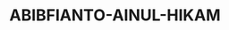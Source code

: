 # ABIBFIANTO-AINUL-HIKAM <!DOCTYPE html>
<html lang="id">
<head>
    <meta charset="UTF-8">
    <meta name="viewport" content="width=device-width, initial-scale=1.0">
    <title>Abibfianto Ainul Hikam - Profesional Agribisnis</title>
    <style>
        :root {
            --primary-color: #2e7d32;
            --secondary-color: #81c784;
            --light-color: #f1f8e9;
            --dark-color: #1b5e20;
            --text-color: #333;
        }
        
        body {
            font-family: 'Segoe UI', Tahoma, Geneva, Verdana, sans-serif;
            line-height: 1.6;
            color: var(--text-color);
            margin: 0;
            padding: 0;
            background-color: #f9f9f9;
        }
        
        .container {
            max-width: 1100px;
            margin: 0 auto;
            padding: 0 20px;
        }
        
        header {
            background-color: var(--primary-color);
            color: white;
            padding: 2rem 0;
            text-align: center;
        }
        
        header h1 {
            margin: 0;
            font-size: 2.5rem;
        }
        
        header p {
            margin: 0.5rem 0 0;
            font-size: 1.2rem;
        }
        
        .profile-img {
            width: 150px;
            height: 150px;
            border-radius: 50%;
            object-fit: cover;
            border: 5px solid white;
            margin-top: 1rem;
        }
        
        section {
            padding: 2rem 0;
            border-bottom: 1px solid #eee;
        }
        
        section:last-child {
            border-bottom: none;
        }
        
        h2 {
            color: var(--dark-color);
            position: relative;
            padding-bottom: 0.5rem;
        }
        
        h2::after {
            content: '';
            position: absolute;
            bottom: 0;
            left: 0;
            width: 50px;
            height: 3px;
            background-color: var(--secondary-color);
        }
        
        .education-item, .experience-item, .organization-item {
            margin-bottom: 1.5rem;
        }
        
        .education-item h3, .experience-item h3, .organization-item h3 {
            margin-bottom: 0.3rem;
            color: var(--primary-color);
        }
        
        .date {
            color: #666;
            font-style: italic;
            margin-bottom: 0.5rem;
        }
        
        ul {
            padding-left: 20px;
        }
        
        li {
            margin-bottom: 0.3rem;
        }
        
        .skills {
            display: flex;
            flex-wrap: wrap;
            gap: 1rem;
        }
        
        .skill-category {
            flex: 1;
            min-width: 250px;
            background-color: white;
            padding: 1rem;
            border-radius: 5px;
            box-shadow: 0 2px 5px rgba(0,0,0,0.1);
        }
        
        .skill-category h3 {
            color: var(--dark-color);
            border-bottom: 2px solid var(--light-color);
            padding-bottom: 0.5rem;
            margin-top: 0;
        }
        
        footer {
            background-color: var(--dark-color);
            color: white;
            text-align: center;
            padding: 1.5rem 0;
            margin-top: 2rem;
        }
        
        .contact-info {
            display: flex;
            justify-content: center;
            gap: 2rem;
            margin-top: 1rem;
        }
        
        .contact-info a {
            color: white;
            text-decoration: none;
        }
        
        .contact-info a:hover {
            text-decoration: underline;
        }
        
        @media (max-width: 768px) {
            .skills {
                flex-direction: column;
            }
            
            .contact-info {
                flex-direction: column;
                gap: 0.5rem;
            }
        }
    </style>
</head>
<body>
    <header>
        <div class="container">
            <!-- Ganti dengan foto Anda -->
            <img src="profile-placeholder.jpg" alt="Abibfianto Ainul Hikam" class="profile-img">
            <h1>Abibfianto Ainul Hikam</h1>
            <p>Lulusan Agribisnis | Quality Control | Pengembangan Bisnis | Hubungan Masyarakat</p>
        </div>
    </header>
    
    <main class="container">
        <section id="about">
            <h2>Tentang Saya</h2>
            <p>Lulusan Sarjana Agribisnis dari Universitas Wijaya Kusuma Surabaya dengan kompetensi besar di bidang quality control, pengembangan bisnis, dan hubungan masyarakat. Saya memiliki kemampuan komunikasi yang efektif dan mampu menjalin hubungan baik dengan pihak eksternal. Selama masa kuliah, saya aktif di organisasi Departemen Hubungan Masyarakat dan mampu bekerja sama dalam tim.</p>
        </section>
        
        <section id="education">
            <h2>Pendidikan</h2>
            <div class="education-item">
                <h3>Universitas Wijaya Kusuma Surabaya</h3>
                <p>S1 - Agribisnis (Pertanian)</p>
                <p class="date">2021 - 2025 | IPK: 3.64/4.00</p>
                <p><strong>Mata Kuliah Relevan:</strong> Dasar Dasar Manajemen, Manajemen Sumber Daya Manusia, Penyuluhan dan Pemberdayaan, Pembangunan Pertanian Berkelanjutan, Komunikasi Agribisnis</p>
            </div>
        </section>
        
        <section id="experience">
            <h2>Pengalaman Kerja</h2>
            <div class="experience-item">
                <h3>PT Miwon Indonesia</h3>
                <p>Helper Gudang</p>
                <p class="date">[Tanggal kerja]</p>
                <ul>
                    <li>Memasukkan Barang Produksi ke Gudang</li>
                    <li>Memastikan Stock Barang di Gudang sesuai dengan Sistem</li>
                    <li>Bertanggung Jawab atas Kebersihan Gudang</li>
                </ul>
            </div>
            
            <div class="experience-item">
                <h3>Kampoeng Roti</h3>
                <p>Produksi</p>
                <p class="date">[Tanggal kerja]</p>
                <ul>
                    <li>Mencegah terjadinya waste dengan memastikan proses produksi dijalankan sesuai prosedur</li>
                    <li>Memastikan kualitas bahan baku yang digunakan sesuai standar</li>
                    <li>Menjalankan Prosedur Keamanan Pangan</li>
                    <li>Bertanggung jawab atas ketepatan waktu dan kuantitas hasil produksi</li>
                </ul>
            </div>
        </section>
        
        <section id="internship">
            <h2>Pengalaman Magang</h2>
            <div class="experience-item">
                <h3>PT. Tritani Agri Jaya Surabaya</h3>
                <p class="date">[Tanggal magang]</p>
                <ul>
                    <li>Menguasai sistem produksi pertanian, khususnya pada hidroponik dan budidaya melon</li>
                    <li>Melayani customer dengan berkomunikasi yang efektif</li>
                    <li>Mampu mengidentifikasi dan mengantisipasi setiap kegagalan pembudidayaan</li>
                    <li>Bertanggung jawab penuh pada penanaman, perawatan sampai penjualan terhadap komoditas pertanian</li>
                    <li>Menjadi pemandu dalam workshop "cara mudah berkebun dengan hidroponik di rumah"</li>
                    <li>Berkontribusi dalam lomba "Kampung Surabaya Sehat"</li>
                    <li>Berkontribusi dalam proyek kebun rooftop di BAPPEDA JATIM</li>
                    <li>Bertanggung jawab dalam branding perusahaan melalui media sosial seperti TikTok dan Instagram</li>
                </ul>
            </div>
        </section>
        
        <section id="organization">
            <h2>Pengalaman Organisasi</h2>
            <div class="organization-item">
                <h3>Badan Eksekutif Mahasiswa Fakultas Pertanian (BEM-FP)</h3>
                <p>Anggota - Departemen Humas</p>
                <p class="date">Juli 2023 - Juli 2024</p>
                <ul>
                    <li>Menjalin hubungan baik dengan pihak internal maupun eksternal</li>
                    <li>Menjadi ketua pelaksana proker Latihan Keterampilan Manajemen Mahasiswa-Tingkat Dasar (LKMM-TD)</li>
                    <li>Bertanggung jawab penuh pada citra dan reputasi positif organisasi melalui sosial media</li>
                </ul>
            </div>
            
            <div class="organization-item">
                <h3>Himpunan Mahasiswa Agribisnis (HIMAGRI)</h3>
                <p>Anggota - Departemen Penalaran</p>
                <p class="date">Juli 2022 - Juli 2023</p>
                <ul>
                    <li>Membantu ketua departemen dalam pengembangan pemikiran pada anggota organisasi maupun mahasiswa agribisnis</li>
                    <li>Terlibat dalam kepanitiaan proker PKKMB 2022 dan LKMM-TD 2022 sebagai anggota divisi dokumentasi dan anggota divisi Koordinasi Lapangan</li>
                </ul>
            </div>
        </section>
        
        <section id="skills">
            <h2>Keterampilan</h2>
            <div class="skills">
                <div class="skill-category">
                    <h3>Soft Skills</h3>
                    <ul>
                        <li>Mampu menjalin hubungan baik</li>
                        <li>Detail Oriented</li>
                        <li>Public Speaking</li>
                        <li>Problem Solving</li>
                        <li>Adaptif dan Asertif</li>
                        <li>Teliti dan Cekatan</li>
                        <li>Komunikasi yang Efektif</li>
                        <li>Mampu Bekerja Sama dalam Tim</li>
                    </ul>
                </div>
                
                <div class="skill-category">
                    <h3>Hard Skills</h3>
                    <ul>
                        <li>Microsoft Office</li>
                        <li>Google Workspace</li>
                        <li>Canva, Capcut dan Corel</li>
                        <li>Mampu menyusun dan mengelola suatu program kerja dengan baik</li>
                        <li>Mengkoordinir proses penyelesaian permasalahan di organisasi maupun tim</li>
                    </ul>
                </div>
            </div>
        </section>
    </main>
    
    <footer>
        <div class="container">
            <h2>Hubungi Saya</h2>
            <div class="contact-info">
                <a href="mailto:abibfiantoainulhikam@gmail.com">abibfiantoainulhikam@gmail.com</a>
                <p>Sidoarjo, Indonesia</p>
            </div>
        </div>
    </footer>
</body>
</html>

